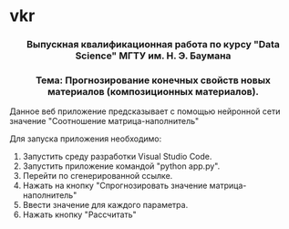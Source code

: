 # vkr
<h3 align="center">Выпускная квалификационная работа по курсу "Data Science" МГТУ им. Н. Э. Баумана </h3>
<h3 align="center">  Тема: Прогнозирование конечных свойств новых материалов (композиционных материалов).</h3>

Данное веб приложение предсказывает с помощью нейронной сети значение "Соотношение матрица-наполнитель"

Для запуска приложения необходимо:

1) Запустить среду разработки Visual Studio Code.
2) Запустить приложение командой "python app.py".
3) Перейти по сгенерированной ссылке.
4) Нажать на кнопку "Спрогнозировать значение матрица-наполнитель"
5) Ввести значение для каждого параметра.
6) Нажать кнопку "Рассчитать"

